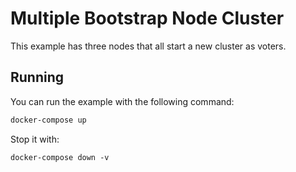 # Multiple Bootstrap Node Cluster

This example has three nodes that all start a new cluster as voters.

## Running

You can run the example with the following command:

```bash
docker-compose up
```

Stop it with:

```
docker-compose down -v
```
